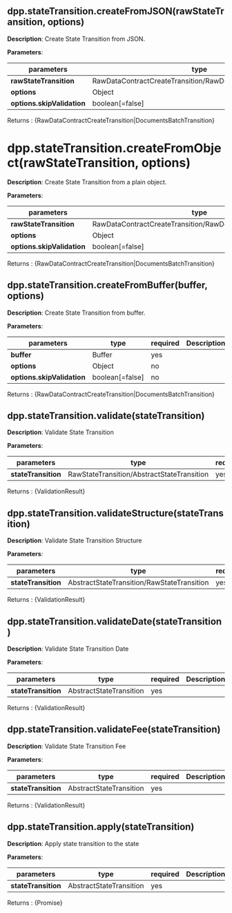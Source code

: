 ## dpp.stateTransition.createFromJSON(rawStateTransition, options)

**Description**: Create State Transition from JSON.

**Parameters**:

| parameters                   | type                                                        | required | Description                                             |  
|------------------------------|-------------------------------------------------------------|----------| --------------------------------------------------------|
| **rawStateTransition**       | RawDataContractCreateTransition/RawDocumentsBatchTransition | yes      |                                                         |
| **options**                  | Object                                                      | no       |                                                         |
| **options.skipValidation**   | boolean[=false]                                             | no       |                                                         |

Returns : {RawDataContractCreateTransition|DocumentsBatchTransition}

# dpp.stateTransition.createFromObject(rawStateTransition, options)

**Description**: Create State Transition from a plain object.

**Parameters**:

| parameters                   | type                                                        | required | Description                                             |  
|------------------------------|-------------------------------------------------------------|----------| --------------------------------------------------------|
| **rawStateTransition**       | RawDataContractCreateTransition/RawDocumentsBatchTransition | yes      |                                                         |
| **options**                  | Object                                                      | no       |                                                         |
| **options.skipValidation**   | boolean[=false]                                             | no       |                                                         |

Returns : {RawDataContractCreateTransition|DocumentsBatchTransition}

## dpp.stateTransition.createFromBuffer(buffer, options)

**Description**: Create State Transition from buffer.

**Parameters**:

| parameters                   | type            | required | Description                                             |  
|------------------------------|-----------------|----------| --------------------------------------------------------|
| **buffer**                   | Buffer          | yes      |                                                         |
| **options**                  | Object          | no       |                                                         |
| **options.skipValidation**   | boolean[=false] | no       |                                                         |

Returns : {RawDataContractCreateTransition|DocumentsBatchTransition}

## dpp.stateTransition.validate(stateTransition)

**Description**: Validate State Transition

**Parameters**:

| parameters                   | type                                      | required | Description                                             |  
|------------------------------|-------------------------------------------|----------| --------------------------------------------------------|
| **stateTransition**          | RawStateTransition/AbstractStateTransition| yes      |                                                         |

Returns : {ValidationResult}

## dpp.stateTransition.validateStructure(stateTransition)

**Description**: Validate State Transition Structure

**Parameters**:

| parameters                   | type                                       | required | Description                                             |  
|------------------------------|--------------------------------------------|----------| --------------------------------------------------------|
| **stateTransition**          | AbstractStateTransition/RawStateTransition | yes      |                                                         |

Returns : {ValidationResult}

## dpp.stateTransition.validateDate(stateTransition)

**Description**: Validate State Transition Date

**Parameters**:

| parameters                   | type                      | required | Description                                             |  
|------------------------------|---------------------------|----------| --------------------------------------------------------|
| **stateTransition**          | AbstractStateTransition   | yes      |                                                         |

Returns : {ValidationResult}

## dpp.stateTransition.validateFee(stateTransition)

**Description**: Validate State Transition Fee

**Parameters**:

| parameters                   | type                    | required | Description                                             |  
|------------------------------|-------------------------|----------| --------------------------------------------------------|
| **stateTransition**          | AbstractStateTransition | yes      |                                                         |

Returns : {ValidationResult}

## dpp.stateTransition.apply(stateTransition)

**Description**: Apply state transition to the state

**Parameters**:

| parameters                   | type                    | required | Description                                      |  
|------------------------------|-------------------------|----------| -------------------------------------------------|
| **stateTransition**          | AbstractStateTransition | yes      |                                                  |

Returns : {Promise<void>}
